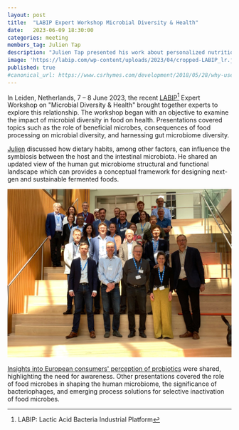 ```yaml
---
layout: post
title:  "LABIP Expert Workshop Microbial Diversity & Health"
date:   2023-06-09 18:30:00
categories: meeting
members_tag: Julien Tap
description: "Julien Tap presented his work about personalized nutrition and feremented food effect on gut microbiome"
image: 'https://labip.com/wp-content/uploads/2023/04/cropped-LABIP_lr.jpg'
published: true
#canonical_url: https://www.csrhymes.com/development/2018/05/28/why-use-a-static-site-generator.html
---
```


In Leiden, Netherlands, 7 – 8 June 2023, the recent [LABIP](https://labip.com/)[^1] Expert Workshop on "Microbial Diversity & Health" brought together experts to explore this relationship. The workshop began with an objective to examine the impact of microbial diversity in food on health. Presentations covered topics such as the role of beneficial microbes, consequences of food processing on microbial diversity, and harnessing gut microbiome diversity.

[Julien](https://fme.micalis.fr/team/julien-tap/) discussed how dietary habits, among other factors, can influence the symbiosis between the host and the intestinal microbiota. He shared an updated view of the human gut microbiome structural and functional landscape which can provides a conceptual framework for designing next-gen and sustainable fermented foods.

![](/img/labip_2023.jpg)

[Insights into European consumers' perception of probiotics](https://www.ipaeurope.org/press-release-probiotics-in-europe-country-results-of-the-consumer-survey-2/) were shared, highlighting the need for awareness. Other presentations covered the role of food microbes in shaping the human microbiome, the significance of bacteriophages, and emerging process solutions for selective inactivation of food microbes.

[^1]: LABIP: Lactic Acid Bacteria Industrial Platform

